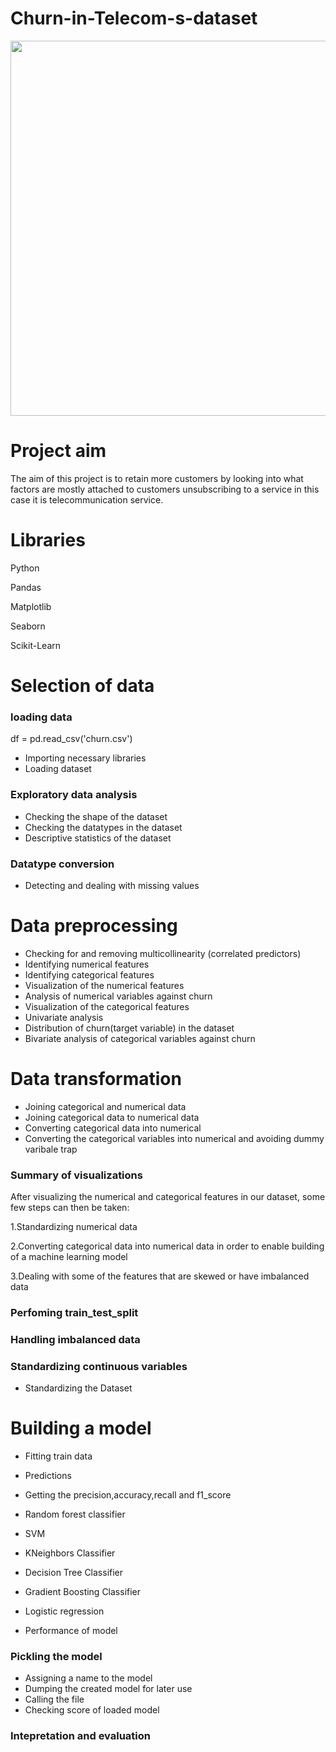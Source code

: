 # Churn-in-Telecom-s-dataset

<img src="https://d1.awsstatic.com/customer-references-customer-content/AdobeStock_434719793_BAE.687d9b655f7eb111db46a4401271b519be59bef0.jpeg" width="1000" height="600">

# Project aim
The aim of this project is to retain more customers by looking into what factors are mostly attached to customers unsubscribing to a service in this case it is telecommunication service.

# Libraries
Python

Pandas

Matplotlib

Seaborn

Scikit-Learn

# Selection of data

### loading data
df = pd.read_csv('churn.csv')
* Importing necessary libraries
* Loading dataset

### Exploratory data analysis
* Checking the shape of the dataset
* Checking the datatypes in the dataset
* Descriptive statistics of the dataset

### Datatype conversion
* Detecting and dealing with missing values


# Data preprocessing
* Checking for and removing multicollinearity (correlated predictors)
* Identifying numerical features
* Identifying categorical features
* Visualization of the numerical features
* Analysis of numerical variables against churn
* Visualization of the categorical features
* Univariate analysis
* Distribution of churn(target variable) in the dataset
* Bivariate analysis of categorical variables against churn

# Data transformation
* Joining categorical and numerical data
* Joining categorical data to numerical data
* Converting categorical data into numerical
* Converting the categorical variables into numerical and avoiding dummy varibale trap

### Summary of visualizations

After visualizing the numerical and categorical features in our dataset, some few steps can then be taken:

1.Standardizing numerical data

2.Converting categorical data into numerical data in order to enable building of a machine learning model

3.Dealing with some of the features that are skewed or have imbalanced data 

### Perfoming train_test_split
### Handling imbalanced data

### Standardizing continuous variables
* Standardizing the Dataset


# Building a model
* Fitting train data
* Predictions
* Getting the precision,accuracy,recall and f1_score

* Random forest classifier
* SVM
* KNeighbors Classifier
* Decision Tree Classifier
* Gradient Boosting Classifier
* Logistic regression
* Performance of model

### Pickling the model

* Assigning a name to the model
* Dumping the created model for later use
* Calling the file 
* Checking score of loaded model

### Intepretation and evaluation










